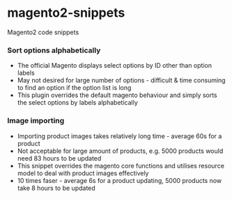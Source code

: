 # magento2-snippets
Magento2 code snippets

### Sort options alphabetically
* The official Magento displays select options by ID other than option labels
* May not desired for large number of options - difficult & time consuming to find an option if the option list is long
* This plugin overrides the default magento behaviour and simply sorts the select options by labels alphabetically

### Image importing
* Importing product images takes relatively long time - average 60s for a product
* Not acceptable for large amount of products, e.g. 5000 products would need 83 hours to be updated
* This snippet overrides the magento core functions and utilises resource model to deal with product images effectively
* 10 times faser - average 6s for a product updating, 5000 products now take 8 hours to be updated

